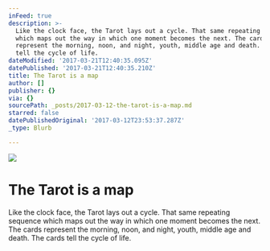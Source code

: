 ```yaml
---
inFeed: true
description: >-
  Like the clock face, the Tarot lays out a cycle. That same repeating sequence
  which maps out the way in which one moment becomes the next. The cards
  represent the morning, noon, and night, youth, middle age and death. The cards
  tell the cycle of life.
dateModified: '2017-03-21T12:40:35.095Z'
datePublished: '2017-03-21T12:40:35.210Z'
title: The Tarot is a map
author: []
publisher: {}
via: {}
sourcePath: _posts/2017-03-12-the-tarot-is-a-map.md
starred: false
datePublishedOriginal: '2017-03-12T23:53:37.287Z'
_type: Blurb

---
```

![](https://the-grid-user-content.s3-us-west-2.amazonaws.com/70645e8c-0734-48f9-b896-2f2282cd2993.png)

# The Tarot is a map

Like the clock face, the Tarot lays out a cycle. That same repeating sequence which maps out the way in which one moment becomes the next. The cards represent the morning, noon, and night, youth, middle age and death. The cards tell the cycle of life.
